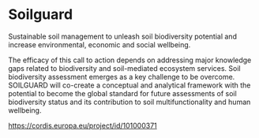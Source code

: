 # Soilguard

Sustainable soil management to unleash soil biodiversity potential and increase environmental, economic and social wellbeing.

The efficacy of this call to action depends on addressing major knowledge gaps related to biodiversity and soil-mediated ecosystem services. Soil biodiversity assessment emerges as a key challenge to be overcome. SOILGUARD will co-create a conceptual and analytical framework with the potential to become the global standard for future assessments of soil biodiversity status and its contribution to soil multifunctionality and human wellbeing. 

https://cordis.europa.eu/project/id/101000371
